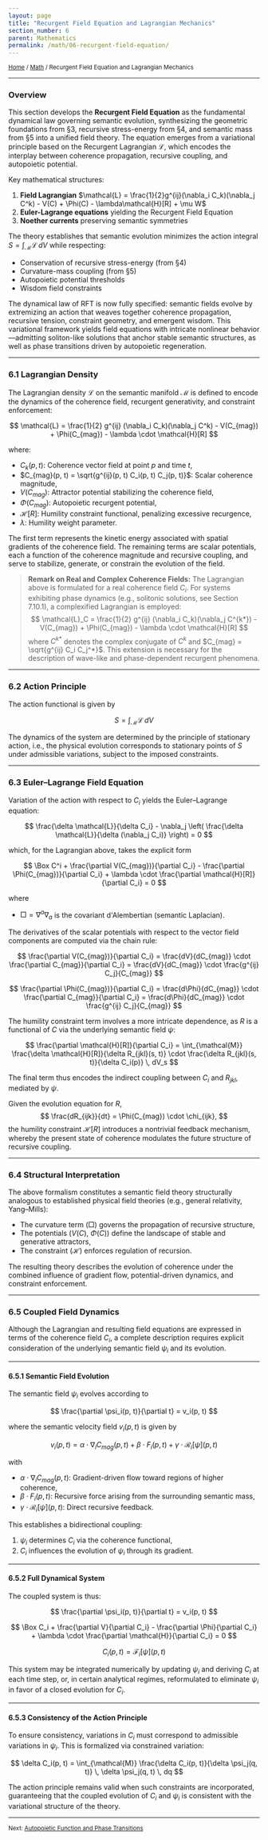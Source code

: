 ```yaml
---
layout: page
title: "Recurgent Field Equation and Lagrangian Mechanics"
section_number: 6
parent: Mathematics
permalink: /math/06-recurgent-field-equation/
---
```


<small>[Home](/) / [Math](/math/) / Recurgent Field Equation and Lagrangian Mechanics</small>

---

### Overview

This section develops the **Recurgent Field Equation** as the fundamental dynamical law governing semantic evolution, synthesizing the geometric foundations from §3, recursive stress-energy from §4, and semantic mass from §5 into a unified field theory. The equation emerges from a variational principle based on the Recurgent Lagrangian $\mathcal{L}$, which encodes the interplay between coherence propagation, recursive coupling, and autopoietic potential.

Key mathematical structures:
1. **Field Lagrangian** $\mathcal{L} = \frac{1}{2}g^{ij}(\nabla_i C_k)(\nabla_j C^k) - V(C) + \Phi(C) - \lambda\mathcal{H}[R] + \mu W$
2. **Euler-Lagrange equations** yielding the Recurgent Field Equation
3. **Noether currents** preserving semantic symmetries

The theory establishes that semantic evolution minimizes the action integral $S = \int_{\mathcal{M}} \mathcal{L} \, dV$ while respecting:
- Conservation of recursive stress-energy (from §4)
- Curvature-mass coupling (from §5)
- Autopoietic potential thresholds
- Wisdom field constraints

The dynamical law of RFT is now fully specified: semantic fields evolve by extremizing an action that weaves together coherence propagation, recursive tension, constraint geometry, and emergent wisdom. This variational framework yields field equations with intricate nonlinear behavior—admitting soliton-like solutions that anchor stable semantic structures, as well as phase transitions driven by autopoietic regeneration.

---

### **6.1 Lagrangian Density**

The Lagrangian density $\mathcal{L}$ on the semantic manifold $\mathcal{M}$ is defined to encode the dynamics of the coherence field, recurgent generativity, and constraint enforcement:

$$
\mathcal{L} = \frac{1}{2} g^{ij} (\nabla_i C_k)(\nabla_j C^k) - V(C_{mag}) + \Phi(C_{mag}) - \lambda \cdot \mathcal{H}[R]
$$

where:

- $C_k(p, t)$: Coherence vector field at point $p$ and time $t$,
- $C_{mag}(p, t) = \sqrt{g^{ij}(p, t) C_i(p, t) C_j(p, t)}$: Scalar coherence magnitude,
- $V(C_{mag})$: Attractor potential stabilizing the coherence field,
- $\Phi(C_{mag})$: Autopoietic recurgent potential,
- $\mathcal{H}[R]$: Humility constraint functional, penalizing excessive recurgence,
- $\lambda$: Humility weight parameter.

The first term represents the kinetic energy associated with spatial gradients of the coherence field. The remaining terms are scalar potentials, each a function of the coherence magnitude and recursive coupling, and serve to stabilize, generate, or constrain the evolution of the field.

> **Remark on Real and Complex Coherence Fields:** The Lagrangian above is formulated for a real coherence field $C_i$. For systems exhibiting phase dynamics (e.g., solitonic solutions, see Section 7.10.1), a complexified Lagrangian is employed:
> $$
> \mathcal{L}_C = \frac{1}{2} g^{ij} (\nabla_i C_k)(\nabla_j C^{k*}) - V(C_{mag}) + \Phi(C_{mag}) - \lambda \cdot \mathcal{H}[R]
> $$
> where $C^{k*}$ denotes the complex conjugate of $C^k$ and $C_{mag} = \sqrt{g^{ij} C_i C_j^*}$. This extension is necessary for the description of wave-like and phase-dependent recurgent phenomena.

---

### **6.2 Action Principle**

The action functional is given by

$$
S = \int_{\mathcal{M}} \mathcal{L} \, dV
$$

The dynamics of the system are determined by the principle of stationary action, i.e., the physical evolution corresponds to stationary points of $S$ under admissible variations, subject to the imposed constraints.

---

### **6.3 Euler–Lagrange Field Equation**

Variation of the action with respect to $C_i$ yields the Euler–Lagrange equation:

$$
\frac{\delta \mathcal{L}}{\delta C_i} - \nabla_j \left( \frac{\delta \mathcal{L}}{\delta (\nabla_j C_i)} \right) = 0
$$

which, for the Lagrangian above, takes the explicit form

$$
\Box C^i + \frac{\partial V(C_{mag})}{\partial C_i} - \frac{\partial \Phi(C_{mag})}{\partial C_i} + \lambda \cdot \frac{\partial \mathcal{H}[R]}{\partial C_i} = 0
$$

where

- $\Box = \nabla^a \nabla_a$ is the covariant d'Alembertian (semantic Laplacian).

The derivatives of the scalar potentials with respect to the vector field components are computed via the chain rule:

$$
\frac{\partial V(C_{mag})}{\partial C_i} = \frac{dV}{dC_{mag}} \cdot \frac{\partial C_{mag}}{\partial C_i} = \frac{dV}{dC_{mag}} \cdot \frac{g^{ij} C_j}{C_{mag}}
$$

$$
\frac{\partial \Phi(C_{mag})}{\partial C_i} = \frac{d\Phi}{dC_{mag}} \cdot \frac{\partial C_{mag}}{\partial C_i} = \frac{d\Phi}{dC_{mag}} \cdot \frac{g^{ij} C_j}{C_{mag}}
$$

The humility constraint term involves a more intricate dependence, as $R$ is a functional of $C$ via the underlying semantic field $\psi$:

$$
\frac{\partial \mathcal{H}[R]}{\partial C_i} = \int_{\mathcal{M}} \frac{\delta \mathcal{H}[R]}{\delta R_{jkl}(s, t)} \cdot \frac{\delta R_{jkl}(s, t)}{\delta C_i(p)} \, dV_s
$$

The final term thus encodes the indirect coupling between $C_i$ and $R_{jkl}$, mediated by $\psi$.

Given the evolution equation for $R$,
$$
\frac{dR_{ijk}}{dt} = \Phi(C_{mag}) \cdot \chi_{ijk},
$$
the humility constraint $\mathcal{H}[R]$ introduces a nontrivial feedback mechanism, whereby the present state of coherence modulates the future structure of recursive coupling.

---

### **6.4 Structural Interpretation**

The above formalism constitutes a semantic field theory structurally analogous to established physical field theories (e.g., general relativity, Yang–Mills):

- The curvature term ($\Box$) governs the propagation of recursive structure,
- The potentials ($V(C)$, $\Phi(C)$) define the landscape of stable and generative attractors,
- The constraint ($\mathcal{H}$) enforces regulation of recursion.

The resulting theory describes the evolution of coherence under the combined influence of gradient flow, potential-driven dynamics, and constraint enforcement.

---

### **6.5 Coupled Field Dynamics**

Although the Lagrangian and resulting field equations are expressed in terms of the coherence field $C_i$, a complete description requires explicit consideration of the underlying semantic field $\psi_i$ and its evolution.

---

#### **6.5.1 Semantic Field Evolution**

The semantic field $\psi_i$ evolves according to

$$
\frac{\partial \psi_i(p, t)}{\partial t} = v_i(p, t)
$$

where the semantic velocity field $v_i(p, t)$ is given by

$$
v_i(p, t) = \alpha \cdot \nabla_i C_{mag}(p, t) + \beta \cdot F_i(p, t) + \gamma \cdot \mathcal{R}_i[\psi](p, t)
$$

with

- $\alpha \cdot \nabla_i C_{mag}(p, t)$: Gradient-driven flow toward regions of higher coherence,
- $\beta \cdot F_i(p, t)$: Recursive force arising from the surrounding semantic mass,
- $\gamma \cdot \mathcal{R}_i[\psi](p, t)$: Direct recursive feedback.

This establishes a bidirectional coupling:

1. $\psi_i$ determines $C_i$ via the coherence functional,
2. $C_i$ influences the evolution of $\psi_i$ through its gradient.

---

#### **6.5.2 Full Dynamical System**

The coupled system is thus:

$$
\frac{\partial \psi_i(p, t)}{\partial t} = v_i(p, t)
$$

$$
\Box C_i + \frac{\partial V}{\partial C_i} - \frac{\partial \Phi}{\partial C_i} + \lambda \cdot \frac{\partial \mathcal{H}}{\partial C_i} = 0
$$

$$
C_i(p, t) = \mathcal{F}_i[\psi](p, t)
$$

This system may be integrated numerically by updating $\psi_i$ and deriving $C_i$ at each time step, or, in certain analytical regimes, reformulated to eliminate $\psi_i$ in favor of a closed evolution for $C_i$.

---

#### **6.5.3 Consistency of the Action Principle**

To ensure consistency, variations in $C_i$ must correspond to admissible variations in $\psi_i$. This is formalized via constrained variation:

$$
\delta C_i(p, t) = \int_{\mathcal{M}} \frac{\delta C_i(p, t)}{\delta \psi_j(q, t)} \, \delta \psi_j(q, t) \, dq
$$

The action principle remains valid when such constraints are incorporated, guaranteeing that the coupled evolution of $C_i$ and $\psi_i$ is consistent with the variational structure of the theory.

---

<small>Next: [Autopoietic Function and Phase Transitions](/math/07-autopoietic-function/)</small>